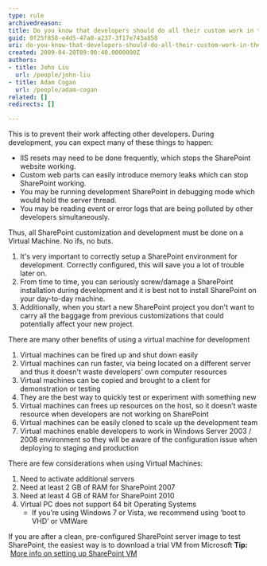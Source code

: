 ```yaml
---
type: rule
archivedreason: 
title: Do you know that developers should do all their custom work in their own SharePoint development environment?
guid: 0f25f858-e4d5-47a0-a237-3f17e743a858
uri: do-you-know-that-developers-should-do-all-their-custom-work-in-their-own-sharepoint-development-environment
created: 2009-04-20T09:00:40.0000000Z
authors:
- title: John Liu
  url: /people/john-liu
- title: Adam Cogan
  url: /people/adam-cogan
related: []
redirects: []

---
```


This is to prevent their work affecting other developers. During development, you can expect many of these things to happen: 

* IIS resets may need to be done frequently, which stops the SharePoint website working.
* Custom web parts can easily introduce memory leaks which can stop SharePoint working.
* You may be running development SharePoint in debugging mode which would hold the server thread.
* You may be reading event or error logs that are being polluted by other developers simultaneously.


Thus, all SharePoint customization and development must be done on a Virtual Machine. No ifs, no buts.

1. It's very important to correctly setup a SharePoint environment for development. Correctly configured, this will save you a lot of trouble later on.
2. From time to time, you can seriously screw/damage a SharePoint installation during development and it is best not to install SharePoint on your day-to-day machine.
3. Additionally, when you start a new SharePoint project you don't want to carry all the baggage from previous customizations that could potentially affect your new project.


<!--endintro-->

There are many other benefits of using a virtual machine for development

1. Virtual machines can be fired up and shut down easily
2. Virtual machines can run faster, via being located on a different server and thus it doesn't waste developers' own computer resources
3. Virtual machines can be copied and brought to a client for demonstration or testing
4. They are the best way to quickly test or experiment with something new
5. Virtual machines can frees up resources on the host, so it doesn’t waste resource when developers are not working on SharePoint
6. Virtual machines can be easily cloned to scale up the development team
7. Virtual machines enable developers to work in Windows Server 2003 / 2008 environment so they will be aware of the configuration issue when deploying to staging and production


There are few considerations when using Virtual Machines:

1. Need to activate additional servers
2. Need at least 2 GB of RAM for SharePoint 2007
3. Need at least 4 GB of RAM for SharePoint 2010
4. Virtual PC does not support 64 bit Operating Systems 
    * If you’re using Windows 7 or Vista, we recommend using ‘boot to VHD’ or VMWare


If you are after a clean, pre-configured SharePoint server image to test SharePoint, the easiest way is to download a trial VM from Microsoft
**Tip:**  [More info on setting up SharePoint VM](http&#58;//www.ssw.com.au/ssw/Standards/DeveloperSharePoint/VMDevelopment.aspx)
